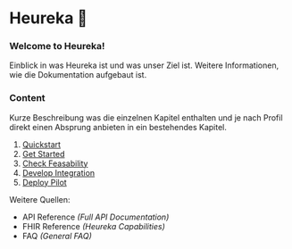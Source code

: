 # Heureka 🏁


### Welcome to Heureka! 
Einblick in was Heureka ist und was unser Ziel ist. Weitere Informationen, wie die Dokumentation aufgebaut ist.

### Content

Kurze Beschreibung was die einzelnen Kapitel enthalten und je nach Profil direkt einen Absprung anbieten in ein bestehendes Kapitel.


1. [Quickstart](quickstart.md) 
2. [Get Started](getstarted.md)
3. [Check Feasability](checkfeasability.md)
4. [Develop Integration](developintegration.md)
5. [Deploy Pilot](deploypilot.md)

Weitere Quellen: 
-   API Reference _(Full API Documentation)_
-   FHIR Reference _(Heureka Capabilities)_    
-   FAQ _(General FAQ)_


<!--stackedit_data:
eyJoaXN0b3J5IjpbLTE0MjIwMTcyNDUsLTIxMzA3MzU0MDYsLT
MyNjI5ODk3M119
-->